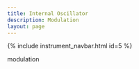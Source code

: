 ```yaml
---
title: Internal Oscillator
description: Modulation
layout: page
---
```


{% include instrument_navbar.html id=5 %}


modulation
